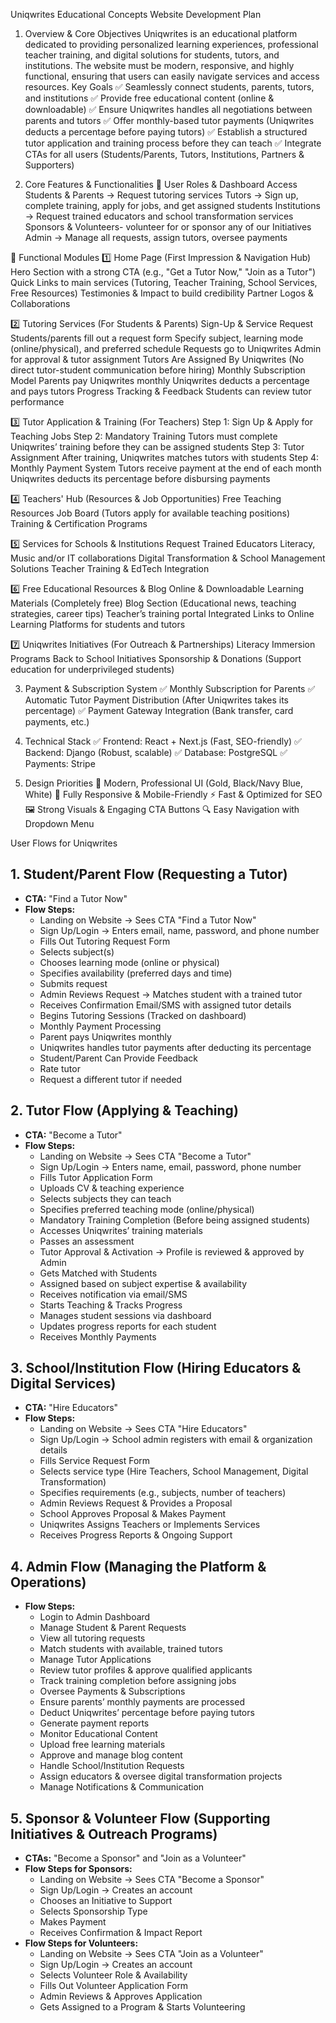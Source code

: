 Uniqwrites Educational Concepts Website Development Plan

1. Overview & Core Objectives
   Uniqwrites is an educational platform dedicated to providing personalized learning experiences, professional teacher training, and digital solutions for students, tutors, and institutions. The website must be modern, responsive, and highly functional, ensuring that users can easily navigate services and access resources.
   Key Goals
   ✅ Seamlessly connect students, parents, tutors, and institutions
   ✅ Provide free educational content (online & downloadable)
   ✅ Ensure Uniqwrites handles all negotiations between parents and tutors
   ✅ Offer monthly-based tutor payments (Uniqwrites deducts a percentage before paying tutors)
   ✅ Establish a structured tutor application and training process before they can teach
   ✅ Integrate CTAs for all users (Students/Parents, Tutors, Institutions, Partners & Supporters)

2. Core Features & Functionalities
   📌 User Roles & Dashboard Access
   Students & Parents → Request tutoring services
   Tutors → Sign up, complete training, apply for jobs, and get assigned students
   Institutions → Request trained educators and school transformation services
   Sponsors & Volunteers- volunteer for or sponsor any of our Initiatives
   Admin → Manage all requests, assign tutors, oversee payments

📌 Functional Modules
1️⃣ Home Page (First Impression & Navigation Hub)
Hero Section with a strong CTA (e.g., "Get a Tutor Now," "Join as a Tutor")
Quick Links to main services (Tutoring, Teacher Training, School Services, Free Resources)
Testimonies & Impact to build credibility
Partner Logos & Collaborations

2️⃣ Tutoring Services (For Students & Parents)
Sign-Up & Service Request
Students/parents fill out a request form
Specify subject, learning mode (online/physical), and preferred schedule
Requests go to Uniqwrites Admin for approval & tutor assignment
Tutors Are Assigned By Uniqwrites (No direct tutor-student communication before hiring)
Monthly Subscription Model
Parents pay Uniqwrites monthly
Uniqwrites deducts a percentage and pays tutors
Progress Tracking & Feedback
Students can review tutor performance

3️⃣ Tutor Application & Training (For Teachers)
Step 1: Sign Up & Apply for Teaching Jobs
Step 2: Mandatory Training
Tutors must complete Uniqwrites’ training before they can be assigned students
Step 3: Tutor Assignment
After training, Uniqwrites matches tutors with students
Step 4: Monthly Payment System
Tutors receive payment at the end of each month
Uniqwrites deducts its percentage before disbursing payments

4️⃣ Teachers' Hub (Resources & Job Opportunities)
Free Teaching Resources
Job Board (Tutors apply for available teaching positions)
Training & Certification Programs

5️⃣ Services for Schools & Institutions
Request Trained Educators
Literacy, Music and/or IT collaborations
Digital Transformation & School Management Solutions
Teacher Training & EdTech Integration

6️⃣ Free Educational Resources & Blog
Online & Downloadable Learning Materials (Completely free)
Blog Section (Educational news, teaching strategies, career tips)
Teacher’s training portal
Integrated Links to Online Learning Platforms for students and tutors

7️⃣ Uniqwrites Initiatives (For Outreach & Partnerships)
Literacy Immersion Programs
Back to School Initiatives
Sponsorship & Donations (Support education for underprivileged students)

3. Payment & Subscription System
   ✅ Monthly Subscription for Parents
   ✅ Automatic Tutor Payment Distribution (After Uniqwrites takes its percentage)
   ✅ Payment Gateway Integration (Bank transfer, card payments, etc.)

4. Technical Stack
   ✅ Frontend: React + Next.js (Fast, SEO-friendly)
   ✅ Backend: Django (Robust, scalable)
   ✅ Database: PostgreSQL
   ✅ Payments: Stripe

5. Design Priorities
   🎨 Modern, Professional UI (Gold, Black/Navy Blue, White)
   📱 Fully Responsive & Mobile-Friendly
   ⚡ Fast & Optimized for SEO
   🖼️ Strong Visuals & Engaging CTA Buttons
   🔍 Easy Navigation with Dropdown Menu

User Flows for Uniqwrites

## 1. Student/Parent Flow (Requesting a Tutor)

- **CTA:** "Find a Tutor Now"
- **Flow Steps:**
  - Landing on Website → Sees CTA "Find a Tutor Now"
  - Sign Up/Login → Enters email, name, password, and phone number
  - Fills Out Tutoring Request Form
  - Selects subject(s)
  - Chooses learning mode (online or physical)
  - Specifies availability (preferred days and time)
  - Submits request
  - Admin Reviews Request → Matches student with a trained tutor
  - Receives Confirmation Email/SMS with assigned tutor details
  - Begins Tutoring Sessions (Tracked on dashboard)
  - Monthly Payment Processing
  - Parent pays Uniqwrites monthly
  - Uniqwrites handles tutor payments after deducting its percentage
  - Student/Parent Can Provide Feedback
  - Rate tutor
  - Request a different tutor if needed

## 2. Tutor Flow (Applying & Teaching)

- **CTA:** "Become a Tutor"
- **Flow Steps:**
  - Landing on Website → Sees CTA "Become a Tutor"
  - Sign Up/Login → Enters name, email, password, phone number
  - Fills Tutor Application Form
  - Uploads CV & teaching experience
  - Selects subjects they can teach
  - Specifies preferred teaching mode (online/physical)
  - Mandatory Training Completion (Before being assigned students)
  - Accesses Uniqwrites’ training materials
  - Passes an assessment
  - Tutor Approval & Activation → Profile is reviewed & approved by Admin
  - Gets Matched with Students
  - Assigned based on subject expertise & availability
  - Receives notification via email/SMS
  - Starts Teaching & Tracks Progress
  - Manages student sessions via dashboard
  - Updates progress reports for each student
  - Receives Monthly Payments

## 3. School/Institution Flow (Hiring Educators & Digital Services)

- **CTA:** "Hire Educators"
- **Flow Steps:**
  - Landing on Website → Sees CTA "Hire Educators"
  - Sign Up/Login → School admin registers with email & organization details
  - Fills Service Request Form
  - Selects service type (Hire Teachers, School Management, Digital Transformation)
  - Specifies requirements (e.g., subjects, number of teachers)
  - Admin Reviews Request & Provides a Proposal
  - School Approves Proposal & Makes Payment
  - Uniqwrites Assigns Teachers or Implements Services
  - Receives Progress Reports & Ongoing Support

## 4. Admin Flow (Managing the Platform & Operations)

- **Flow Steps:**
  - Login to Admin Dashboard
  - Manage Student & Parent Requests
  - View all tutoring requests
  - Match students with available, trained tutors
  - Manage Tutor Applications
  - Review tutor profiles & approve qualified applicants
  - Track training completion before assigning jobs
  - Oversee Payments & Subscriptions
  - Ensure parents’ monthly payments are processed
  - Deduct Uniqwrites’ percentage before paying tutors
  - Generate payment reports
  - Monitor Educational Content
  - Upload free learning materials
  - Approve and manage blog content
  - Handle School/Institution Requests
  - Assign educators & oversee digital transformation projects
  - Manage Notifications & Communication

## 5. Sponsor & Volunteer Flow (Supporting Initiatives & Outreach Programs)

- **CTAs:** "Become a Sponsor" and "Join as a Volunteer"
- **Flow Steps for Sponsors:**
  - Landing on Website → Sees CTA "Become a Sponsor"
  - Sign Up/Login → Creates an account
  - Chooses an Initiative to Support
  - Selects Sponsorship Type
  - Makes Payment
  - Receives Confirmation & Impact Report
- **Flow Steps for Volunteers:**
  - Landing on Website → Sees CTA "Join as a Volunteer"
  - Sign Up/Login → Creates an account
  - Selects Volunteer Role & Availability
  - Fills Out Volunteer Application Form
  - Admin Reviews & Approves Application
  - Gets Assigned to a Program & Starts Volunteering
